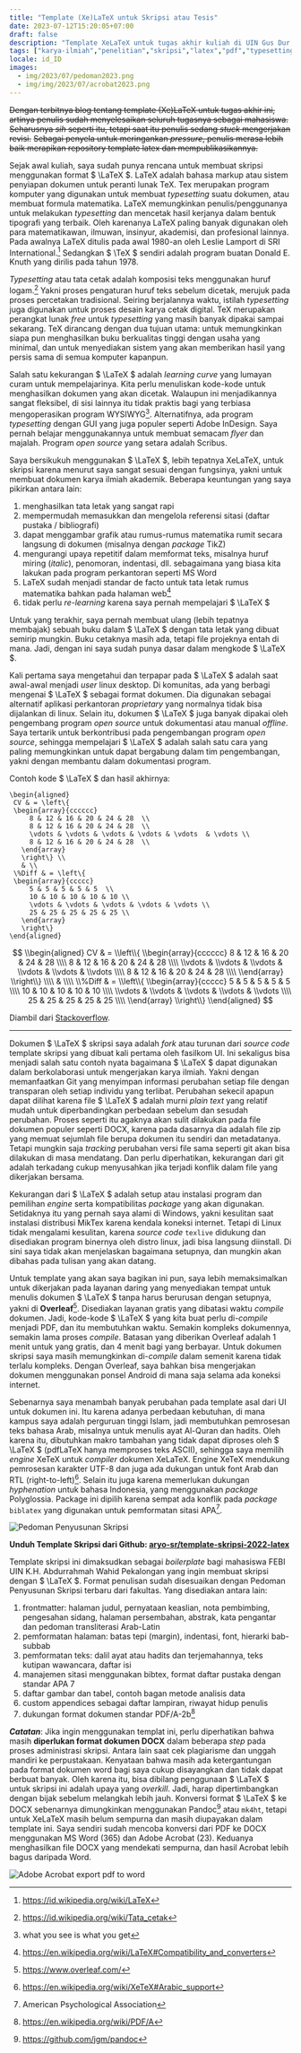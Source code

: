 ```yaml
---
title: "Template (Xe)LaTeX untuk Skripsi atau Tesis"
date: 2023-07-12T15:20:05+07:00
draft: false
description: "Template XeLaTeX untuk tugas akhir kuliah di UIN Gus Dur Pekalongan"
tags: ["karya-ilmiah","penelitian","skripsi","latex","pdf","typesetting"]
locale: id_ID
images:
  - img/2023/07/pedoman2023.png
  - img/img/2023/07/acrobat2023.png
---
```


~~Dengan terbitnya blog tentang template (Xe)LaTeX untuk tugas akhir ini,
artinya penulis sudah menyelesaikan seluruh tugasnya sebagai mahasiswa.~~
~~Seharusnya *sih* seperti itu, tetapi saat itu penulis sedang *stuck* mengerjakan revisi.~~
~~Sebagai penyela untuk meringankan *pressure*, penulis merasa lebih baik merapikan 
repository template latex dan mempublikasikannya.~~<!--more-->

Sejak awal kuliah, saya sudah punya rencana untuk membuat skripsi menggunakan format $ \LaTeX $.
LaTeX adalah bahasa markup atau sistem penyiapan dokumen untuk peranti lunak TeX. 
Tex merupakan program komputer yang digunakan untuk membuat *typesetting* suatu dokumen, atau membuat formula matematika. 
LaTeX memungkinkan penulis/penggunanya untuk melakukan *typesetting* dan mencetak hasil kerjanya dalam bentuk tipografi yang terbaik. 
Oleh karenanya LaTeX paling banyak digunakan oleh para matematikawan, ilmuwan, insinyur, akademisi, dan profesional lainnya.
Pada awalnya LaTeX ditulis pada awal 1980-an oleh Leslie Lamport di SRI International.[^1] 
Sedangkan $ \TeX $ sendiri adalah program buatan Donald E. Knuth yang dirilis pada tahun 1978.

*Typesetting* atau tata cetak adalah komposisi teks menggunakan huruf logam.[^2]
Yakni proses pengaturan huruf teks sebelum dicetak, merujuk pada proses percetakan tradisional.
Seiring berjalannya waktu, istilah *typesetting* juga digunakan untuk proses desain karya cetak digital.
TeX merupakan perangkat lunak *free* untuk *typesetting* yang masih banyak dipakai sampai sekarang.
TeX dirancang dengan dua tujuan utama: untuk memungkinkan siapa pun menghasilkan buku berkualitas tinggi dengan usaha yang minimal, 
dan untuk menyediakan sistem yang akan memberikan hasil yang persis sama di semua komputer kapanpun.

Salah satu kekurangan $ \LaTeX $ adalah *learning curve* yang lumayan curam untuk mempelajarinya.
Kita perlu menuliskan kode-kode untuk menghasilkan dokumen yang akan dicetak.
Walaupun ini menjadikannya sangat fleksibel, di sisi lainnya itu tidak praktis bagi yang terbiasa mengoperasikan program WYSIWYG[^3].
Alternatifnya, ada program *typesetting* dengan GUI yang juga populer seperti Adobe InDesign.
Saya pernah belajar menggunakannya untuk membuat semacam *flyer* dan majalah.
Program *open source* yang setara adalah Scribus.

Saya bersikukuh menggunakan $ \LaTeX $, lebih tepatnya XeLaTeX, untuk skripsi karena menurut saya sangat sesuai dengan fungsinya,
yakni untuk membuat dokumen karya ilmiah akademik. Beberapa keuntungan yang saya pikirkan antara lain:

1. menghasilkan tata letak yang sangat rapi
2. mempermudah memasukkan dan mengelola referensi sitasi (daftar pustaka / bibliografi)
3. dapat menggambar grafik atau rumus-rumus matematika rumit secara langsung di dokumen (misalnya dengan *package* TikZ)
4. mengurangi upaya repetitif dalam memformat teks, misalnya huruf miring (*italic*), penomoran, indentasi, dll. sebagaimana yang biasa kita lakukan pada program perkantoran seperti MS Word
5. LaTeX sudah menjadi standar de facto untuk tata letak rumus matematika bahkan pada halaman web[^4]
6. tidak perlu *re-learning* karena saya pernah mempelajari $ \LaTeX $

Untuk yang terakhir, saya pernah membuat ulang (lebih tepatnya membajak) sebuah buku dalam $ \LaTeX $ dengan tata letak yang dibuat semirip mungkin.
Buku cetaknya masih ada, tetapi file projeknya entah di mana.
Jadi, dengan ini saya sudah punya dasar dalam mengkode $ \LaTeX $.

Kali pertama saya mengetahui dan terpapar pada $ \LaTeX $ adalah saat awal-awal menjadi *user* linux desktop.
Di komunitas, ada yang berbagi mengenai $ \LaTeX $ sebagai format dokumen.
Dia digunakan sebagai alternatif aplikasi perkantoran *proprietary* yang normalnya tidak bisa dijalankan di linux.
Selain itu, dokumen $ \LaTeX $ juga banyak dipakai oleh pengembang program *open source* untuk dokumentasi atau manual *offline*.
Saya tertarik untuk berkontribusi pada pengembangan program *open source*, sehingga mempelajari $ \LaTeX $ adalah salah satu cara 
yang paling memungkinkan untuk dapat bergabung dalam tim pengembangan, yakni dengan membantu dalam dokumentasi program.

Contoh kode $ \LaTeX $ dan hasil akhirnya:

```
\begin{aligned} 
 CV & = \left\{
 \begin{array}{cccccc}
     8 & 12 & 16 & 20 & 24 & 28  \\
     8 & 12 & 16 & 20 & 24 & 28  \\
     \vdots & \vdots & \vdots & \vdots & \vdots  & \vdots \\
     8 & 12 & 16 & 20 & 24 & 28  \\
   \end{array}
   \right\} \\
   & \\
 \%Diff & = \left\{
 \begin{array}{ccccc}
     5 & 5 & 5 & 5 & 5  \\
     10 & 10 & 10 & 10 & 10 \\
     \vdots & \vdots & \vdots & \vdots & \vdots \\
     25 & 25 & 25 & 25 & 25 \\
   \end{array}
   \right\}
\end{aligned} 
```

$$
\\begin{aligned} 
 CV & = \\left\\{
 \\begin{array}{cccccc}
     8 & 12 & 16 & 20 & 24 & 28  \\\\
     8 & 12 & 16 & 20 & 24 & 28  \\\\
     \\vdots & \\vdots & \\vdots & \\vdots & \\vdots  & \\vdots \\\\
     8 & 12 & 16 & 20 & 24 & 28  \\\\
   \\end{array}
   \\right\\} \\\\
   & \\\\
 \\%Diff & = \\left\\{
 \\begin{array}{ccccc}
     5 & 5 & 5 & 5 & 5  \\\\
     10 & 10 & 10 & 10 & 10 \\\\
     \\vdots & \\vdots & \\vdots & \\vdots & \\vdots \\\\
     25 & 25 & 25 & 25 & 25 \\\\
   \\end{array}
   \\right\\}
\\end{aligned}
$$

Diambil dari [Stackoverflow](https://stackoverflow.com/questions/57651944/how-to-write-formula-in-md-file-for-hugo-website "How to write formula in .md file for hugo website").

---

Dokumen $ \LaTeX $ skripsi saya adalah *fork* atau turunan dari *source code* template skripsi yang dibuat kali pertama oleh fasilkom UI.
Ini sekaligus bisa menjadi salah satu contoh nyata bagaimana $ \LaTeX $ dapat digunakan dalam berkolaborasi untuk mengerjakan karya ilmiah.
Yakni dengan memanfaatkan Git yang menyimpan informasi perubahan setiap file dengan transparan oleh setiap individu yang terlibat.
Perubahan sekecil apapun dapat dilihat karena file $ \LaTeX $ adalah murni *plain text* yang relatif mudah untuk diperbandingkan perbedaan sebelum dan sesudah perubahan.
Proses seperti itu agaknya akan sulit dilakukan pada file dokumen populer seperti DOCX, karena pada dasarnya dia adalah file zip yang memuat sejumlah file berupa dokumen itu sendiri dan metadatanya.
Tetapi mungkin saja *tracking* perubahan versi file sama seperti git akan bisa dilakukan di masa mendatang.
Dan perlu diperhatikan, kekurangan dari git adalah terkadang cukup menyusahkan jika terjadi konflik dalam file yang dikerjakan bersama.

Kekurangan dari $ \LaTeX $ adalah setup atau instalasi program dan pemilihan *engine* serta kompatibilitas *package* yang akan digunakan.
Setidaknya itu yang pernah saya alami di Windows, yakni kesulitan saat instalasi distribusi MikTex karena kendala koneksi internet.
Tetapi di Linux tidak mengalami kesulitan, karena *source code* `texlive` didukung dan disediakan program binernya oleh distro linux, jadi bisa langsung diinstall.
Di sini saya tidak akan menjelaskan bagaimana setupnya, dan mungkin akan dibahas pada tulisan yang akan datang.

Untuk template yang akan saya bagikan ini pun, saya lebih memaksimalkan untuk dikerjakan pada layanan daring yang 
menyediakan tempat untuk menulis dokumen $ \LaTeX $ tanpa harus berurusan dengan setupnya, yakni di **Overleaf**[^5].
Disediakan layanan gratis yang dibatasi waktu *compile* dokumen.
Jadi, kode-kode $ \LaTeX $ yang kita buat perlu di-*compile* menjadi PDF, dan itu membutuhkan waktu.
Semakin kompleks dokumennya, semakin lama proses *compile*.
Batasan yang diberikan Overleaf adalah 1 menit untuk yang gratis, dan 4 menit bagi yang berbayar.
Untuk dokumen skripsi saya masih memungkinkan di-*compile* dalam semenit karena tidak terlalu kompleks.
Dengan Overleaf, saya bahkan bisa mengerjakan dokumen menggunakan ponsel Android di mana saja selama ada koneksi internet.

Sebenarnya saya menambah banyak perubahan pada template asal dari UI untuk dokumen ini.
Itu karena adanya perbedaan kebutuhan, di mana kampus saya adalah perguruan tinggi Islam, 
jadi membutuhkan pemrosesan teks bahasa Arab, misalnya untuk menulis ayat Al-Quran dan hadits.
Oleh karena itu, dibutuhkan makro tambahan yang tidak dapat diproses oleh $ \LaTeX $ (pdfLaTeX hanya memproses teks ASCII),
sehingga saya memilih *engine* XeTeX untuk *compiler* dokumen XeLaTeX.
Engine XeTeX mendukung pemrosesan karakter UTF-8 dan juga ada dukungan untuk font Arab dan RTL (right-to-left)[^6].
Selain itu juga karena memerlukan dukungan *hyphenation* untuk bahasa Indonesia, yang menggunakan *package* Polyglossia.
Package ini dipilih karena sempat ada konflik pada *package* `biblatex` yang digunakan untuk pemformatan sitasi APA[^7].

![Pedoman Penyusunan Skripsi](/blog/img/2023/07/pedoman2023.png "Pedoman Penyusunan Skripsi FEBI 2023")

**Unduh Template Skripsi dari Github: [aryo-sr/template-skripsi-2022-latex](https://github.com/aryo-sr/template-skripsi-2022-latex)**

Template skripsi ini dimaksudkan sebagai *boilerplate* bagi mahasiswa FEBI UIN K.H. Abdurrahmah Wahid Pekalongan 
yang ingin membuat skripsi dengan $ \LaTeX $.
Format penulisan sudah disesuaikan dengan Pedoman Penyusunan Skripsi terbaru dari fakultas.
Yang disediakan antara lain:

1. frontmatter: halaman judul, pernyataan keaslian, nota pembimbing, pengesahan sidang, halaman persembahan, abstrak, kata pengantar dan pedoman transliterasi Arab-Latin
2. pemformatan halaman: batas tepi (margin), indentasi, font, hierarki bab-subbab
3. pemformatan teks: dalil ayat atau hadits dan terjemahannya, teks kutipan wawancara, daftar isi
4. manajemen sitasi menggunakan bibtex, format daftar pustaka dengan standar APA 7
5. daftar gambar dan tabel, contoh bagan metode analisis data
6. custom appendices sebagai daftar lampiran, riwayat hidup penulis
7. dukungan format dokumen standar PDF/A-2b[^8]

_**Catatan**_: Jika ingin menggunakan templat ini, perlu diperhatikan bahwa masih **diperlukan format dokumen DOCX** dalam beberapa *step*
pada proses administrasi skripsi.
Antara lain saat cek plagiarisme dan unggah mandiri ke perpustakaan.
Kenyataan bahwa masih ada ketergantungan pada format dokumen word bagi saya cukup disayangkan dan tidak dapat berbuat banyak.
Oleh karena itu, bisa dibilang penggunaan $ \LaTeX $ untuk skripsi ini adalah upaya yang *overkill*.
Jadi, harap dipertimbangkan dengan bijak sebelum melangkah lebih jauh.
Konversi format $ \LaTeX $ ke DOCX sebenarnya dimungkinkan menggunakan Pandoc[^9] atau `mk4ht`, tetapi untuk XeLaTeX masih belum sempurna dan masih diupayakan dalam template ini.
Saya sendiri sudah mencoba konversi dari PDF ke DOCX menggunakan MS Word (365) dan Adobe Acrobat (23).
Keduanya menghasilkan file DOCX yang mendekati sempurna, dan hasil Acrobat lebih bagus daripada Word.

![Adobe Acrobat export pdf to word](/blog/img/2023/07/acrobat2023.png "Adobe acrobat convert pdf to docx")

[^1]: https://id.wikipedia.org/wiki/LaTeX
[^2]: https://id.wikipedia.org/wiki/Tata_cetak
[^3]: what you see is what you get
[^4]: https://en.wikipedia.org/wiki/LaTeX#Compatibility_and_converters
[^5]: https://www.overleaf.com/
[^6]: https://en.wikipedia.org/wiki/XeTeX#Arabic_support
[^7]: American Psychological Association
[^8]: https://en.wikipedia.org/wiki/PDF/A
[^9]: https://github.com/jgm/pandoc